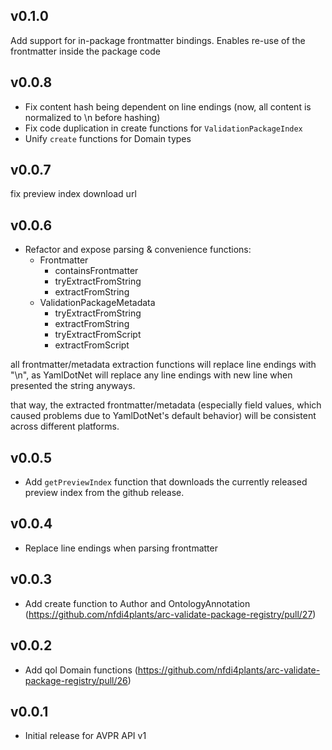 ## v0.1.0

Add support for in-package frontmatter bindings. Enables re-use of the frontmatter inside the package code

## v0.0.8
- Fix content hash being dependent on line endings (now, all content is normalized to \n before hashing)
- Fix code duplication in create functions for `ValidationPackageIndex`
- Unify `create` functions for Domain types

## v0.0.7

fix preview index download url

## v0.0.6

- Refactor and expose parsing & convenience functions:
  - Frontmatter
    - containsFrontmatter
    - tryExtractFromString
    - extractFromString
  - ValidationPackageMetadata
    - tryExtractFromString
    - extractFromString
    - tryExtractFromScript
    - extractFromScript

all frontmatter/metadata extraction functions will replace line endings with "\n", as YamlDotNet will replace any line endings with new line when presented the string anyways.

that way, the extracted frontmatter/metadata (especially field values, which caused problems due to YamlDotNet's default behavior) will be consistent across different platforms.

## v0.0.5

- Add `getPreviewIndex` function that downloads the currently released preview index from the github release.

## v0.0.4

- Replace line endings when parsing frontmatter

## v0.0.3

- Add create function to Author and OntologyAnnotation (https://github.com/nfdi4plants/arc-validate-package-registry/pull/27) 

## v0.0.2

- Add qol Domain functions (https://github.com/nfdi4plants/arc-validate-package-registry/pull/26)

## v0.0.1

- Initial release for AVPR API v1